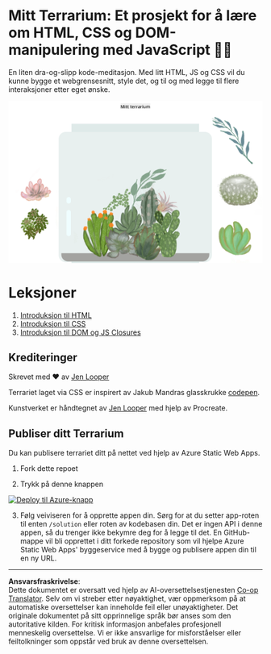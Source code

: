 <!--
CO_OP_TRANSLATOR_METADATA:
{
  "original_hash": "7965cd2bc5dc92ad888dc4c6ab2ab70a",
  "translation_date": "2025-08-26T21:28:30+00:00",
  "source_file": "3-terrarium/README.md",
  "language_code": "no"
}
-->
# Mitt Terrarium: Et prosjekt for å lære om HTML, CSS og DOM-manipulering med JavaScript 🌵🌱

En liten dra-og-slipp kode-meditasjon. Med litt HTML, JS og CSS vil du kunne bygge et webgrensesnitt, style det, og til og med legge til flere interaksjoner etter eget ønske.

![mitt terrarium](../../../translated_images/screenshot_gray.0c796099a1f9f25e40aa55ead81f268434c00af30d7092490759945eda63067d.no.png)

# Leksjoner

1. [Introduksjon til HTML](./1-intro-to-html/README.md)
2. [Introduksjon til CSS](./2-intro-to-css/README.md)
3. [Introduksjon til DOM og JS Closures](./3-intro-to-DOM-and-closures/README.md)

## Krediteringer

Skrevet med ♥️ av [Jen Looper](https://www.twitter.com/jenlooper)

Terrariet laget via CSS er inspirert av Jakub Mandras glasskrukke [codepen](https://codepen.io/Rotarepmi/pen/rjpNZY).

Kunstverket er håndtegnet av [Jen Looper](http://jenlooper.com) med hjelp av Procreate.

## Publiser ditt Terrarium

Du kan publisere terrariet ditt på nettet ved hjelp av Azure Static Web Apps.

1. Fork dette repoet

2. Trykk på denne knappen

[![Deploy til Azure-knapp](https://aka.ms/deploytoazurebutton)](https://portal.azure.com/?feature.customportal=false&WT.mc_id=academic-77807-sagibbon#create/Microsoft.StaticApp)

3. Følg veiviseren for å opprette appen din. Sørg for at du setter app-roten til enten `/solution` eller roten av kodebasen din. Det er ingen API i denne appen, så du trenger ikke bekymre deg for å legge til det. En GitHub-mappe vil bli opprettet i ditt forkede repository som vil hjelpe Azure Static Web Apps' byggeservice med å bygge og publisere appen din til en ny URL.

---

**Ansvarsfraskrivelse**:  
Dette dokumentet er oversatt ved hjelp av AI-oversettelsestjenesten [Co-op Translator](https://github.com/Azure/co-op-translator). Selv om vi streber etter nøyaktighet, vær oppmerksom på at automatiske oversettelser kan inneholde feil eller unøyaktigheter. Det originale dokumentet på sitt opprinnelige språk bør anses som den autoritative kilden. For kritisk informasjon anbefales profesjonell menneskelig oversettelse. Vi er ikke ansvarlige for misforståelser eller feiltolkninger som oppstår ved bruk av denne oversettelsen.